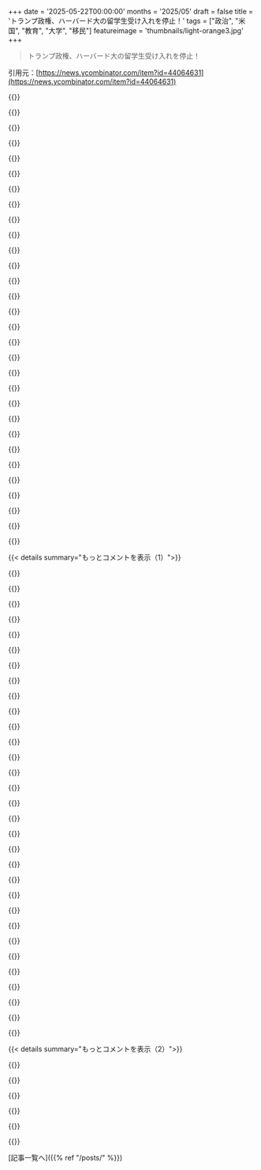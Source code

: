 +++
date = '2025-05-22T00:00:00'
months = '2025/05'
draft = false
title = 'トランプ政権、ハーバード大の留学生受け入れを停止！'
tags = ["政治", "米国", "教育", "大学", "移民"]
featureimage = 'thumbnails/light-orange3.jpg'
+++

> トランプ政権、ハーバード大の留学生受け入れを停止！

引用元：[https://news.ycombinator.com/item?id=44064631](https://news.ycombinator.com/item?id=44064631)




{{<matomeQuote body="これ見落とさないで．<br>今いる学生たちも新しい大学探さなきゃいけなくなるみたいだよ．<br>DHSはHarvardの留学生に「もう留学生は受け入れられないし，今いる留学生も転校しないと滞在資格を失う」ってハッキリ伝えたんだって．" userName="kochb" createdAt="2025/05/22 18:49:07" color="#ff33a1">}}




{{<matomeQuote body="ああ，これで競争力つけるんだってさ．大学の予算削って，優秀な人追い出して，教育ダメにして，貿易も止めるって．<br>マジな話，悪意ある破壊工作員が仕切ってるとしたら，何が違うの？" userName="kristopolous" createdAt="2025/05/22 22:41:58" color="">}}




{{<matomeQuote body="これPhDプログラムの仕組み全然分かってないよ．TrumpのエゴでAbDで追い出される学生にはマジ最低な手．世界中の権力者，Monarchiesとかdictatorsとかの子供たちがHarvardにいるんだぜ．悪意で教育ぶち壊したら絶対後で響く．America firstはどんどんAmerica aloneになってるね．" userName="fnordpiglet" createdAt="2025/05/22 21:13:49" color="#45d325">}}




{{<matomeQuote body="今の政権はさ，競争したいんじゃなくて，完全に支配したいだけなんだよ．<br>自分たちに反対するものは，組織でも個人でも，国内でも海外でも，全部ぶっ壊してやるっていうスタンスなんだ．" userName="neumann" createdAt="2025/05/22 23:07:47" color="">}}




{{<matomeQuote body="もう”fascism”ってデカい声で言っちゃっていいの？ それとも，穏健派の人たちはまだ「大丈夫だよ」ってフリし続けるの？" userName="spacemadness" createdAt="2025/05/23 01:52:34" color="">}}




{{<matomeQuote body="え，もう裁判官がこの動きを止めちゃったって．<br>https://www.nbcnews.com/politics/immigration/judge-blocks-tr...＞<br>カリフォルニアの連邦裁判官が，Trump政権が全米の大学の留学生の滞在資格を取り上げるのをブロックしたらしいよ．" userName="ceejayoz" createdAt="2025/05/22 20:06:21" color="#ff5c5c">}}




{{<matomeQuote body="Trumpが勝ったのは，Democratic Partyを仕切ってる奴らが労働者階級の怒りや経済的な切迫感を甘く見てたからだよ．家賃や食料も買えない，医療も無理．もしDemocratic PartyのメッセージがDEIとかinclusivityとかばっかだったら，彼らは現実離れしてるって見るだろうね．それは「パンがなければケーキを食べればいいじゃない」と同じ．DEIとか女性の権利は信じてるけど，労働者階級が苦しんでるのに，一番困ってること後回しなのはコメディだよ．" userName="rawgabbit" createdAt="2025/05/23 07:17:24" color="#38d3d3">}}




{{<matomeQuote body="Monarchiesとかdictatorsとかinternational conglomeratesのオーナーとか，みんな自分の子供をHarvardに行かせてるんだって？<br>そう言われるとさ…そんなに大した損失じゃないみたいに聞こえなくもないね．<br>まあ，でも見方はいろいろあるんだけど．" userName="bamboozled" createdAt="2025/05/22 21:36:21" color="">}}




{{<matomeQuote body="Harvardは留学生にアメリカ人学生より高い学力基準を設けてないんだって。だから留学生がアメリカ人より”better or brighter”だとは思わないな。同じくらい優秀なアメリカ人学生がいるなら、そっちを取るべきじゃない？アメリカの納税者や機関からたくさん恩恵を受けてるアメリカの大学は、まずアメリカの学生にメリットを与えるべきだと思う。本当に例外的な学生を選ぶなら別だけど、そうはなってないと思うな。" userName="bko" createdAt="2025/05/23 00:16:55" color="">}}




{{<matomeQuote body="トランプが勝ったのは保守層の意向で、他人のせいにするのは筋違い。ジェンダー問題を出すのは共和党だよ。<br>あと、トランプや共和党に投票すると物価高や医療費高になるって毎回同じ。実際の経済や民主党のシグナルは関係ない。共和党は嘘つき、fox newsは味方する。<br>私はDEIとか女性の権利は大事だと思うけど、労働者階級が困ってるならそこをまず解決しないと。女性も労働者階級で困ってるし、共和党は経済問題全然見てないし、民主党もDEIばかりじゃなかったよ。" userName="watwut" createdAt="2025/05/23 08:01:34" color="">}}




{{<matomeQuote body="今回はちょっと違う戦術を取ったみたいだね。直接留学生の身分を攻撃するんじゃなくて、Harvardが留学生を受け入れる能力の方を攻めてるってこと。" userName="kristjansson" createdAt="2025/05/22 20:11:39" color="">}}




{{<matomeQuote body="記事には”既存の留学生は転校するか法的地位を失う必要がある”って書いてあるけど、この差し止め命令はその動きを一時停止させるみたいだね。" userName="ceejayoz" createdAt="2025/05/22 20:13:58" color="#785bff">}}




{{<matomeQuote body="世界の多くの場所では、自分の子供をHarvardに行かせられるくらい稼いでる人って、かなり怪しいことに関わってる可能性が高いんだよね。俺の母国の元PMの息子もHarvardの大学院に行ったけど、国から何億ドルも略奪してたよ。でも、その下のレベルの人たちの子供もたくさんいるんだ。腐敗した政治家の子供もいっぱい。せいぜい植民地政府に協力した国内の上流階級ってとこかな。世界の多くは実力主義の社会じゃないんだよ。" userName="rayiner" createdAt="2025/05/23 12:14:33" color="#45d325">}}




{{<matomeQuote body="問題なのは、Harvardの留学生のうちこのカテゴリーに当てはまる割合じゃなくて、このカテゴリーの学生のうちHarvardに行く割合なんだよ。" userName="orlp" createdAt="2025/05/22 23:40:41" color="">}}




{{<matomeQuote body="<br>コメント2800への返信かな。トランプが勝った理由はわかるけど、Harrisに投票しなかった理由は別だよね。<br>経済状況とか民主党のシグナルは関係ないって言うけど、じゃあ民主党（Harris陣営）は何をアピールしたの？<br>共和党は労働者階級の経済問題に対処してないって？いやいや、トランプは食料品価格を下げる！とか戦争を終わらせる！とか仕事を取り戻す！とか言ってたじゃん。あれは労働者階級の経済問題に絶対に対処してたよ。全部嘘だったけどね、支持者が信じるなら関係ないって話。" userName="nulld3v" createdAt="2025/05/23 12:32:47" color="">}}




{{<matomeQuote body="学期はもう終わっちゃったし、留学生の多くは帰省したよ。戻ってこようとした時に、入国を拒否されるだけだろうね。" userName="ty6853" createdAt="2025/05/22 20:20:33" color="">}}




{{<matomeQuote body="ヨーロッパ人だけど、正直 HarvardとMITがトップだよ。多くの人はそれ以外じゃ満足しないと思うな。" userName="rf15" createdAt="2025/05/23 04:31:39" color="">}}




{{<matomeQuote body="Trump支持やHarrisが選ばれない理由、民主党の経済政策や共和党の口先だけな経済対策（医療費、借金）について長いこと書いてるね。結局、政治は経済じゃなく、アイデンティティや文化戦争がメインなんだって結論だよ。民主党は経済で票を取ろうとして失敗してるって言う指摘もある。" userName="watwut" createdAt="2025/05/23 13:25:23" color="">}}




{{<matomeQuote body="前のコメントに返信してるんだけど、HarrisじゃなくてTrumpが良いんじゃない？とか、民主党の経済対策を批判したり、カリフォルニアの状況や犯罪・移民問題でTrumpに同意したりしてるよ。どの政党も大したことしてないって感じかな。最後に、前の自分の考えは間違ってたって謝ってるのが面白いね。" userName="nulld3v" createdAt="2025/05/23 13:47:06" color="">}}




{{<matomeQuote body="なんでDHSが留学生がどの大学に行けるかを決められるのか理解できないな。アメリカで学校に行けるか行けないか、じゃなくてさ。Harvardから他の大学に転校しろっていうのは、完全に権力の乱用だよ。絶対訴訟になってるはずだね。" userName="goatlover" createdAt="2025/05/22 21:57:14" color="#ff5c5c">}}




{{<matomeQuote body="有力者だからって、移民のルールを無視できるわけじゃないでしょ。それに、ほとんどの人はアメリカ国民じゃないんだし。" userName="moralestapia" createdAt="2025/05/23 08:16:07" color="">}}




{{<matomeQuote body="＞ そうそう、でもDemsはどうやって”経済を良くする”つもりなんだ？ California見てみろよ。<br>世界第４位の経済規模—それを見ろって言うのか？で、Demsはどうやって経済を良くするかって聞くのか？へぇ、その難問の答えはどこで見つけるんだろうね。" userName="mcphage" createdAt="2025/05/23 14:02:10" color="">}}




{{<matomeQuote body="Harvardがこれにどうやって異議を唱えるか気になるね。Trump Adminが使った仕組みは、DHSがHarvardのSEVP認証を取り消したみたいだね。[０]これはICEが管理してるんだって。[１]<br>ICEはSEVPに完全な裁量権を持ってるの？どんな学校にも好きな理由でこんなことできるの？<br>[０] https://www.dhs.gov/news/2025/05/22/harvard-university-loses...<br>[１] https://www.dhs.gov/publication/dhsicepia-001-student-exchan..." userName="achristmascarl" createdAt="2025/05/22 19:02:13" color="#38d3d3">}}




{{<matomeQuote body="８ U.S.C. § １３７２に基づくと、SEVISプログラムはDHSが求めているものを含め、留学生のデータを学校に報告させてるんだね。HarvardはDHSの要求が広すぎるとか、適正手続きじゃないとか、法律で許されてる範囲を超えてるって主張するかも。８ CFR § ２１４.３（ｇ）とか§ ２１４.４（ｂ）は、学校に”Serviceが必要とする”記録、例えば懲戒処分とかを保持・提供させるんだ。８ CFR § ２１４.３（ｌ）（２）（iii）は、学校がDHSに”要求された書類”を提供しない場合、認証を取り消せることになってる。他の広すぎる移民法は言うまでもないけど、既存の法律からするとDHSにはこの措置をとる幅広い権限があるんだよ。どっちが良いとか悪いとかじゃなく、事実を並べてるだけ。この法律が適用されてたら、前の政権でも起こり得たことだよ。" userName="firesteelrain" createdAt="2025/05/22 20:57:38" color="#45d325">}}




{{<matomeQuote body="実際の書簡には、学生を密告すれば認証を取り戻せるって書いてあるらしいよ。密かにやられるだろうね、Harvardがやってないみたいに見えるようなやり方でさ。" userName="ty6853" createdAt="2025/05/22 19:04:16" color="">}}




{{<matomeQuote body="実際の法令では、学校が学生について提供しなければならない情報のカテゴリーが規定されてるんだ。それは”たまたま要求するものは何でも”ってリストじゃないよ。８ U.S.C. § １３７２を見てみろ。言うまでもなく、”protest activity”は含まれてない。" userName="dmvdoug" createdAt="2025/05/22 22:02:06" color="#ff5c5c">}}




{{<matomeQuote body="Harvardが何に答えて、何に答えなかったかはまだ分かんないね。俺たちが持ってるのは彼らの言葉だけだよ。もしDHSが法的に提供を要求したものに対して、彼らが要求されたものを提供しなかったんなら、DHSにはしっかりした法的根拠があるってことになるね。でも、法律の一部として明確に書かれてないものを提供しないことを擁護するつもりはないけどさ。" userName="firesteelrain" createdAt="2025/05/22 23:07:24" color="">}}




{{<matomeQuote body="いや、SEVIS認証取り消し書簡がいくつかの情報カテゴリーを要求してて、その一つが”protest activity”なんだって。それに、彼らは法令に基づいて、あるカテゴリーの情報提供は既に義務付けられてるんだ。”犯罪で有罪判決を受けた結果、機関が外国人に対して行った懲戒処分、または、指定された交流訪問者プログラムの参加者の場合、犯罪で有罪判決を受けた結果、外国人の参加に変更があった場合”。でも、俺の主なポイントはこれだよ。（１）SEVISプログラムを維持するために必要な情報は法令で定められてるんだから、政府はそれを勝手に広げて学校を罰することはできない。（２）少なくとも要求された情報の中に、政府が尋ねることを許されてないカテゴリーがあって、それは学生のFirst Amendmentの権利行使以外には何も含んでいないってことだよ。" userName="dmvdoug" createdAt="2025/05/23 00:11:31" color="#ff33a1">}}




{{<matomeQuote body="たぶんそうかもだけど、俺は疑わしいね。Trumpはマフィアのボスじゃないし - 何度も彼の言葉が信用できないってことが分かってる。Harvardが譲歩したって、Trumpが”許す”保証はないよ。ChinaがTrumpとどう取引してるか見てみろよ。Trumpが関税を発表して、ChinaがBoeing機を返品したら、どうにかして関税が下がるだろ。" userName="yongjik" createdAt="2025/05/22 19:13:47" color="">}}




{{<matomeQuote body="＞ 実際の書簡には、学生を密告すれば認証を取り戻せるって書いてあるらしいよ。Trumpの過去を見れば、彼の要求に屈したら、彼はそのままにするんじゃなくて—お前が折れるのを知ってるから、さらに要求してくるんだ。" userName="mcphage" createdAt="2025/05/22 20:36:09" color="">}}




{{< details summary="もっとコメントを表示（1）">}}

{{<matomeQuote body="結局、証拠はDHSがHarvardは必要なもの出してないって言ってるだけなんだよね。マジでありえないし、国民が簡単にダブルチェックできるようにして、正しい方向でおかしいって言えるようにすべきだよ。" userName="eli_gottlieb" createdAt="2025/05/23 05:10:23" color="">}}




{{<matomeQuote body="あなたの偏見が出てるよ。Harvardだって間違ってる可能性あるじゃん。これ全部、今は世論の法廷で議論されてるんだし。" userName="firesteelrain" createdAt="2025/05/23 10:04:24" color="">}}




{{<matomeQuote body="市民じゃないなら権利なんてないんだよ。それが議論の核心じゃない？そこを誤魔化してるって、元弁護士ならもっと分かるはずなのに、全てが台無しだよ。" userName="dgfitz" createdAt="2025/05/23 00:31:50" color="">}}




{{<matomeQuote body="要するに、Harvardが法律で定められた情報を全部ちゃんと出したのかどうか分からないってこと。政府は、法律の範囲内でもまだ出してないって言ってるし、だから法的に取り消された（一時的に）ってことなんだよ。両者の声明しかないんだよね。プライベートなことだから、多分FOIAでも見られないだろうし。" userName="firesteelrain" createdAt="2025/05/23 00:28:32" color="">}}




{{<matomeQuote body="Harvard自身のレポートが、政権の調査結果を支持してるから疑わしいね。HarvardのASAIBレポートは、反ユダヤ主義や反イスラエルへの偏見が広まってることを証明してるんだ。これには、言葉の嫌がらせや差別、敵対的な環境、ユダヤ人学生の排除が含まれてるよ。リンクはここ<br>https://www.harvard.edu/wp-content/uploads/2025/04/FINAL-Har..." userName="firesteelrain" createdAt="2025/05/23 11:32:46" color="#ff33a1">}}




{{<matomeQuote body="PennはHarvardを応援して、Trumpの学位を公に取り消すべきだよ。いじめっ子には力しか通じないんだから。" userName="jaybrendansmith" createdAt="2025/05/23 02:02:45" color="">}}




{{<matomeQuote body="いやいや、これは絶対federal court行きだよ。全部明らかになるって。あとね、ルールでは学校は外国人の学期開始から30日以内に必要情報を提供しなきゃいけないんだ。これを扱うシステムがある。政府がいつでも好きに情報要求して、学校がすぐ動かなきゃ停止、ってシステムじゃないよ。学期開始前の期間内に学校が出さなきゃ停止って書いてある。政府が勝手に裁量で”情報足りない”とか言える余地はないんだ。" userName="dmvdoug" createdAt="2025/05/23 00:57:54" color="#ff5733">}}




{{<matomeQuote body="それ間違ってるよ。”議会は、非市民を対象としない限り、いかなる法律も制定してはならない”とは言ってないよ。The First Amendmentは政府がやれることへの制約だよ。" userName="dmvdoug" createdAt="2025/05/23 00:54:46" color="">}}




{{<matomeQuote body="実はその解釈、ちょっと違くない？君が言ってる30日報告ってのは、学期初めのSEVISデータ登録とか学生登録のことだよ。通常のF-1/M-1学生の報告期限ね。それは8 CFR § 214.3(g)(2)と(l)(2)の下の話。だけど4月16日のDHSからHarvardへの要請は通常じゃなかったんだ。それは8 CFR § 214.3(g)(1)を発動したんだよ。これはDHSによる臨時の調査情報要求をカバーしてて、DHSは学生の移民ステータス順守を確認するために必要な記録をいつでも要求できる広い権限を持ってるんだ。" userName="firesteelrain" createdAt="2025/05/23 01:27:26" color="#785bff">}}




{{<matomeQuote body="要するに、彼らにできる唯一の選択肢は差し止め請求することだけってことね。" userName="firesteelrain" createdAt="2025/05/23 14:20:43" color="">}}




{{<matomeQuote body="＞Trumpはマフィアのボスじゃないよ。何度も彼の言葉は信用できないって示してる。Harvardが譲歩しても、Trumpが”許す”保証なんてないんだ。＞ChinaがTrumpとどうやってるか見てよ。Trumpが関税を発表、ChinaがBoeing planesを返す、関税がなぜか下がる。この例って君の言いたいことの反対じゃない？" userName="thaumasiotes" createdAt="2025/05/22 21:10:51" color="#ff5733">}}




{{<matomeQuote body="君の分析には二つリスクがあると思うな。一つ目は、人を一つの悪い特性だけで判断すると過小評価しがちだよ（あるいは、悪い特性をいくつか選んでも、良いところを仮定しない場合もね）。二つ目は、彼はまだ大統領なんだから、Pennの学位がそれに対してどれだけ影響力あるか分からないね。" userName="tbihl" createdAt="2025/05/23 10:12:45" color="">}}




{{<matomeQuote body="うん、ちょっとテキトーだった。でも、本来要求できる書類って特定のだけなんだよ。学校のプログラム順守確認のためで、個人のチェックじゃないの。なのにHarvardへの手紙は求める情報範囲超えてるし、関係ない苦情（DEIとかAntisemitism！）も混ぜてる。うちの移民システムはホントめちゃくちゃで、政府機関はすごい権限あるのに合法性の言い訳すらなし。「従え、さもないと苦しむぞ！」って感じだよ。" userName="dmvdoug" createdAt="2025/05/23 02:20:16" color="#ff33a1">}}




{{<matomeQuote body="誰かこの件の権力ネットワークをELI5で説明して？Harvardがこんなにやられるなんて意外だったよ。Harvard、Yaleとかは政府にすごい影響力あると思ってたし、政府の人もそれ維持したがってると思ってたんだ。国益にも合ってるように見えたし。（コネクションで物事進めたり、外交的な良い関係とか。）今って別の派閥が動いてるの？ネットワークは変わってる？もし変わってるなら、みんなが恩恵受けてた国力を犠牲にしてでもいいって人が原因？（誰も予想してなかったとか、守る準備がなかったとか？）" userName="neilv" createdAt="2025/05/22 20:22:36" color="#45d325">}}




{{<matomeQuote body="＞Harvard、Yale、その他いくつかの学校は、政府全体に影響力持ってると思ってたんだ。<br>簡単な答えは、持ってないってことだよ。Alumniはよく権力のある地位にいるけど、たとえそうでも、それは学校自体が影響力を行使するのとは全然違うんだ。" userName="dragonwriter" createdAt="2025/05/22 21:03:42" color="">}}




{{<matomeQuote body="友達に超有名なHarvard alumがいるんだけど、彼が言うには、クラスメイトのほとんどが大学の方向性に超不満らしい。だから彼の周りでは、Alumniはこの動きを応援してるかもね。過激なことは別として、Harvardに真実探求に戻る必要があるって伝えるっていう一般的な考え方には。" userName="xhkkffbf" createdAt="2025/05/22 21:28:48" color="#785bff">}}




{{<matomeQuote body="HarvardとYaleが政府に影響力ないのは、Lobbyistsを雇わず閉鎖的で、政府よりdonor優先だからだよ。Alumniネットワークも昔ほどじゃないし、キャンパスのIsrael-Palestine問題でAlumniが大学に敵対的になってる。だってHarvard全体じゃなくて、寮とかclubsにしか忠誠心ないからね。金持ちAlumniがいつも干渉してくるし、もうelite同士の内輪もめ。誰も大学自体を気にしてない感じ。Alumniからの資金提供は禁止すべきだけど、donorとの関係でやらないだろうね。" userName="alephnerd" createdAt="2025/05/22 21:00:54" color="#ff5c5c">}}




{{<matomeQuote body="apparently and allegedlyだけど、あんな高学歴の人が、Harvardが今年やってることに対して反対するなんて信じられないね。彼らは文字通り、基本的なacademic freedomsのために戦ってるだけなのに。" userName="JCattheATM" createdAt="2025/05/22 21:55:13" color="">}}




{{<matomeQuote body="これマジ冷たいね。政府が気に入らないって理由だけで名門大学と戦争しようとしてるのに、「ひどいロビー活動」とか「エリート同士の内輪揉め」で済ますとかウソだろ？国と敵にされて困る機関とかあるはずじゃん。アカデミアが個人的に嫌いってだけで、もっとヤバい原則が働いてるって思わないの？" userName="ajross" createdAt="2025/05/22 21:17:27" color="">}}




{{<matomeQuote body="これってさ、「Trumpに逆らったから、Trumpがキレて報復してるだけじゃん」って感じ。ちょっと脇道それるけど、誰か答えてくれ。今のUSを見て「もう独裁政権じゃん」って思うの、どの段階から？" userName="soupfordummies" createdAt="2025/05/22 21:38:53" color="">}}




{{<matomeQuote body="今回のイデオロギー”戦争”が反ユダヤ主義対策じゃないのは明らかだよ。RussiaがUkraine侵攻を「非ナチ化」って言ったのが本当の理由じゃないのと同じ。結局、Harvardみたいなプログレッシブ左派から離れたくない機関を狙うための都合いい言い訳ってだけ。" userName="bananalychee" createdAt="2025/05/22 21:51:12" color="#ff5c5c">}}




{{<matomeQuote body="ホントそれ。ただ媚びなかったから罰しようとしてるだけじゃん。このめっちゃ腐敗した行動をちゃんと責任追及できる、政府の別の部門があればいいんだけどね…。" userName="JCattheATM" createdAt="2025/05/22 21:53:37" color="">}}




{{<matomeQuote body="Project 2025の人たちとYarvinistsはさ、Harvardみたいな名門大学が「woke mind virus」広めてるからぶっ壊さなきゃって思ってるわけ。自分たちのやってることを、今の延長じゃなくて革命だと考えてるんだよ。" userName="archagon" createdAt="2025/05/22 20:26:07" color="#ff33a1">}}




{{<matomeQuote body="Ruth Bader Ginsburgが、最高裁が5対4のバランス保てる時に引退してたら、もっとやれたのにね。死ぬまでポストに固執して、自分が頑張ってきたこと台無しにするなんてマジ傲慢。後継者選んで権力渡すのって、自分で決められる権力者にとって一番大事な責任じゃん。" userName="ethbr1" createdAt="2025/05/22 22:06:39" color="">}}




{{<matomeQuote body="大学関係者の中には、今回Harvardが叩かれて喜んでる奴も結構いるんだよ。人種、性別、信条でのヒドい違法差別、言論の自由つぶし、発言の強要まで、ここ10年Harvardじゃ普通だったからね。ただ、ハンマーじゃなくてメスでやってくれたらよかったのに。" userName="NoImmatureAdHom" createdAt="2025/05/22 22:08:02" color="#38d3d3">}}




{{<matomeQuote body="Project 2025はさ、無学な奴らが力持って、他の人が教育受けんのを止めようとしてるってことだよ。" userName="zombiwoof" createdAt="2025/05/22 20:39:27" color="">}}




{{<matomeQuote body="独裁国家には、少なくとも何らかの国家による暴力の独占が必要なんだ。究極的にはそうやって権力は働くんだよ。今のところ、USでは国家がそんな独占を実行する方法はないね。" userName="lenerdenator" createdAt="2025/05/22 21:43:07" color="">}}




{{<matomeQuote body="これ考えすぎだって。大学は独立性を保つってハッキリ言ってるじゃん。それだけでこの大統領からの報復の理由になるのに十分だよ。" userName="philistine" createdAt="2025/05/22 20:25:36" color="#45d325">}}




{{<matomeQuote body="USに住んでるなら、関連ファイルをダウンロードして読んでみるべきだよ。今後3.5年であなたの国で起こることが書いてあるから。（長いから読むのは大変だけどね）" userName="HenryBemis" createdAt="2025/05/22 20:47:00" color="">}}




{{<matomeQuote body="言論と集会の自由だよ。ビザや認定を政府が気に入らない発言への圧力に使うべきじゃない。法に従った公平なプロセスであるべきなんだ。政府の行動すべてがそうあるべきだよ。" userName="axus" createdAt="2025/05/22 22:24:01" color="">}}

{{</details>}}




{{< details summary="もっとコメントを表示（2）">}}

{{<matomeQuote body="Trump政権はJewsなんて全く気にしてないと思うよ。それは法的な措置のための言い訳なんだ、“fentanyl”がCanadaへの関税の言い訳だったのと同じやり方でね。" userName="decimalenough" createdAt="2025/05/22 20:42:13" color="">}}




{{<matomeQuote body="君の憎しみが判断力を曇らせてるよ。抗議の問題はAmerican governmentがもっと大きな目的のために使ってるのが明らかだね。Israelとantisemitismはただの道具だよ。でも君は偏見の泡の中にいるから、これを一部の人が全てをコントロールしてる証拠としか見れないんだ…" userName="scandox" createdAt="2025/05/22 21:36:07" color="">}}




{{<matomeQuote body="Evangelical ChristiansはUSの巨大な投票層で、平均的なIsraeliよりもIsraelを支持してるかもね。君が言うみたいにIsraelがAmerican governmentを直接コントロールしてるとは限らないと思うよ。" userName="slg" createdAt="2025/05/22 23:07:56" color="">}}




{{<matomeQuote body="もっとシンプルに、同じ名門校出身で政治に影響力を持ってた“Good Ol’ Boys”の時代が終わったってことかも？ George Carlinの有名なネタみたいにね。たぶんもう違う、それは良いことだよ。" userName="Alupis" createdAt="2025/05/22 21:26:41" color="">}}




{{<matomeQuote body="もし政府に逆らって発言したら、政府は報復するだろうね。それだけのこと。" userName="iAMkenough" createdAt="2025/05/22 21:27:14" color="">}}

{{</details>}}



[記事一覧へ]({{% ref "/posts/" %}})
